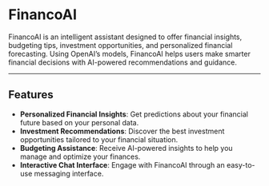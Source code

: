 # FinancoAI

FinancoAI is an intelligent assistant designed to offer financial insights, budgeting tips, investment opportunities, and personalized financial forecasting. Using OpenAI’s models, FinancoAI helps users make smarter financial decisions with AI-powered recommendations and guidance.

---

## Features

- **Personalized Financial Insights**: Get predictions about your financial future based on your personal data.
- **Investment Recommendations**: Discover the best investment opportunities tailored to your financial situation.
- **Budgeting Assistance**: Receive AI-powered insights to help you manage and optimize your finances.
- **Interactive Chat Interface**: Engage with FinancoAI through an easy-to-use messaging interface.
